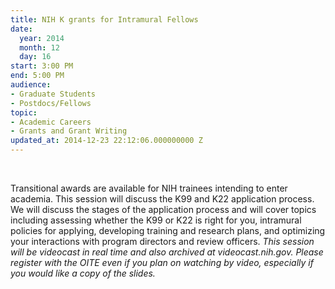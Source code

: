 ```yaml
---
title: NIH K grants for Intramural Fellows
date:
  year: 2014
  month: 12
  day: 16
start: 3:00 PM
end: 5:00 PM
audience:
- Graduate Students
- Postdocs/Fellows
topic:
- Academic Careers
- Grants and Grant Writing
updated_at: 2014-12-23 22:12:06.000000000 Z
---
```

 

Transitional awards are available for NIH trainees intending to enter
academia. This session will discuss the K99 and K22 application process.
We will discuss the stages of the application process and will cover
topics including assessing whether the K99 or K22 is right for you,
intramural policies for applying, developing training and research
plans, and optimizing your interactions with program directors and
review officers. *This session will be videocast in real time and also
archived at videocast.nih.gov. Please register with the OITE even if you
plan on watching by video, especially if you would like a copy of the
slides.*
